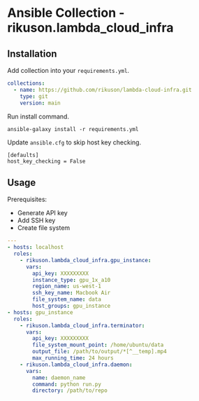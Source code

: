 # Ansible Collection - rikuson.lambda\_cloud\_infra

## Installation

Add collection into your `requirements.yml`.

```yaml
collections:
  - name: https://github.com/rikuson/lambda-cloud-infra.git
    type: git
    version: main
```

Run install command.

```shell
ansible-galaxy install -r requirements.yml
```

Update `ansible.cfg` to skip host key checking.

```
[defaults]
host_key_checking = False
```

## Usage

Prerequisites:

- Generate API key
- Add SSH key
- Create file system

```yaml
---
- hosts: localhost
  roles:
    - rikuson.lambda_cloud_infra.gpu_instance:
      vars:
        api_key: XXXXXXXXX
        instance_type: gpu_1x_a10
        region_name: us-west-1
        ssh_key_name: Macbook Air
        file_system_name: data
        host_groups: gpu_instance
- hosts: gpu_instance
  roles:
    - rikuson.lambda_cloud_infra.terminator:
      vars:
        api_key: XXXXXXXXX
        file_system_mount_point: /home/ubuntu/data
        output_file: /path/to/output/*[^__temp].mp4
        max_running_time: 24 hours
    - rikuson.lambda_cloud_infra.daemon:
      vars:
        name: daemon_name
        command: python run.py
        directory: /path/to/repo
```
